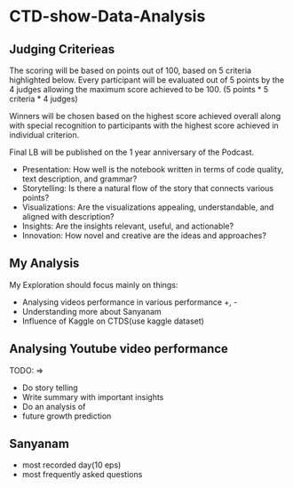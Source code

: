 # CTD-show-Data-Analysis

## Judging  Criterieas

The scoring will be based on points out of 100, based on 5 criteria highlighted below.
Every participant will be evaluated out of 5 points by the 4 judges allowing the maximum score achieved to be 100. (5 points * 5 criteria * 4 judges)

Winners will be chosen based on the highest score achieved overall along with special recognition to participants with the highest score achieved in individual criterion.

Final LB will be published on the 1 year anniversary of the Podcast.

- Presentation: How well is the notebook written in terms of code quality, text description, and grammar?
- Storytelling: Is there a natural flow of the story that connects various points?
- Visualizations: Are the visualizations appealing, understandable, and aligned with description?
- Insights: Are the insights relevant, useful, and actionable?
- Innovation: How novel and creative are the ideas and approaches?

## My Analysis

My Exploration should focus mainly on things:

- Analysing videos performance in various performance +, -
- Understanding more about Sanyanam
- Influence of Kaggle on CTDS(use kaggle dataset)


## Analysing Youtube video performance

TODO: => 

- Do story telling
- Write summary with important insights
- Do an analysis of 
- future growth prediction


## Sanyanam

- most recorded day(10 eps)
- most frequently asked questions
